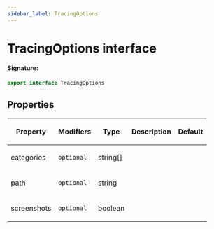 ```yaml
---
sidebar_label: TracingOptions
---
```


# TracingOptions interface

#### Signature:

```typescript
export interface TracingOptions
```

## Properties

<table><thead><tr><th>

Property

</th><th>

Modifiers

</th><th>

Type

</th><th>

Description

</th><th>

Default

</th></tr></thead>
<tbody><tr><td>

<span id="categories">categories</span>

</td><td>

`optional`

</td><td>

string\[\]

</td><td>

</td><td>

</td></tr>
<tr><td>

<span id="path">path</span>

</td><td>

`optional`

</td><td>

string

</td><td>

</td><td>

</td></tr>
<tr><td>

<span id="screenshots">screenshots</span>

</td><td>

`optional`

</td><td>

boolean

</td><td>

</td><td>

</td></tr>
</tbody></table>
